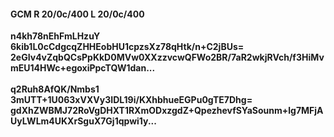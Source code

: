#### GCM R 20/0c/400 L 20/0c/400
**n4kh78nEhFmLHzuY**<br/>**6kib1L0cCdgcqZHHEobHU1cpzsXz78qHtk/n+C2jBUs=**<br/>**2eGIv4vZqbQCsPpKkD0MVw0XXzzvcwQFWo2BR/7aR2wkjRVch/f3HiMvmEU14HWc+egoxiPpcTQW1dan...**<br/><br/>
**q2Ruh8AfQK/Nmbs1**<br/>**3mUTT+1U063xVXVy3IDL19i/KXhbhueEGPu0gTE7Dhg=**<br/>**gdXhZWBMJ72RoVgDHXT1RXmODxzgdZ+QpezhevfSYaSounm+lg7MFjAUyLWLm4UKXrSguX7Gj1qpwi1y...**